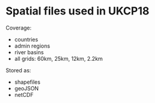 # Spatial files used in UKCP18

Coverage:

- countries
- admin regions
- river basins
- all grids: 60km, 25km, 12km, 2.2km

Stored as:

- shapefiles
- geoJSON
- netCDF
